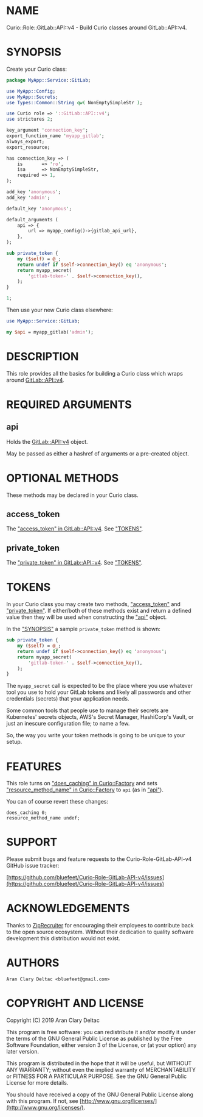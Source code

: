 # NAME

Curio::Role::GitLab::API::v4 - Build Curio classes around GitLab::API::v4.

# SYNOPSIS

Create your Curio class:

```perl
package MyApp::Service::GitLab;

use MyApp::Config;
use MyApp::Secrets;
use Types::Common::String qw( NonEmptySimpleStr );

use Curio role => '::GitLab::API::v4';
use strictures 2;

key_argument 'connection_key';
export_function_name 'myapp_gitlab';
always_export;
export_resource;

has connection_key => (
    is       => 'ro',
    isa      => NonEmptySimpleStr,
    required => 1,
);

add_key 'anonymous';
add_key 'admin';

default_key 'anonymous';

default_arguments (
    api => {
        url => myapp_config()->{gitlab_api_url},
    },
);

sub private_token {
    my ($self) = @_;
    return undef if $self->connection_key() eq 'anonymous';
    return myapp_secret(
        'gitlab-token-' . $self->connection_key(),
    );
}

1;
```

Then use your new Curio class elsewhere:

```perl
use MyApp::Service::GitLab;

my $api = myapp_gitlab('admin');
```

# DESCRIPTION

This role provides all the basics for building a Curio class which
wraps around [GitLab::API::v4](https://metacpan.org/pod/GitLab::API::v4).

# REQUIRED ARGUMENTS

## api

Holds the [GitLab::API::v4](https://metacpan.org/pod/GitLab::API::v4) object.

May be passed as either a hashref of arguments or a pre-created
object.

# OPTIONAL METHODS

These methods may be declared in your Curio class.

## access\_token

The ["access\_token" in GitLab::API::v4](https://metacpan.org/pod/GitLab::API::v4#access_token).  See ["TOKENS"](#tokens).

## private\_token

The ["private\_token" in GitLab::API::v4](https://metacpan.org/pod/GitLab::API::v4#private_token).  See ["TOKENS"](#tokens).

# TOKENS

In your Curio class you may create two methods, ["access\_token"](#access_token) and
["private\_token"](#private_token).  If either/both of these methods exist and return a
defined value then they will be used when constructing the ["api"](#api)
object.

In the ["SYNOPSIS"](#synopsis) a sample `private_token` method is shown:

```perl
sub private_token {
    my ($self) = @_;
    return undef if $self->connection_key() eq 'anonymous';
    return myapp_secret(
        'gitlab-token-' . $self->connection_key(),
    );
}
```

The `myapp_secret` call is expected to be the place where you use
whatever tool you use to hold your GitLab tokens and likely all
passwords and other credentials (secrets) that your application needs.

Some common tools that people use to manage their secrets are
Kubernetes' secrets objects, AWS's Secret Manager, HashiCorp's Vault,
or just an inescure configuration file; to name a few.

So, the way you write your token methods is going to be unique to your
setup.

# FEATURES

This role turns on ["does\_caching" in Curio::Factory](https://metacpan.org/pod/Curio::Factory#does_caching) and sets
["resource\_method\_name" in Curio::Factory](https://metacpan.org/pod/Curio::Factory#resource_method_name) to `api` (as in
["api"](#api)).

You can of course revert these changes:

```
does_caching 0;
resource_method_name undef;
```

# SUPPORT

Please submit bugs and feature requests to the
Curio-Role-GitLab-API-v4 GitHub issue tracker:

[https://github.com/bluefeet/Curio-Role-GitLab-API-v4/issues](https://github.com/bluefeet/Curio-Role-GitLab-API-v4/issues)

# ACKNOWLEDGEMENTS

Thanks to [ZipRecruiter](https://www.ziprecruiter.com/) for
encouraging their employees to contribute back to the open source
ecosystem.  Without their dedication to quality software development
this distribution would not exist.

# AUTHORS

```
Aran Clary Deltac <bluefeet@gmail.com>
```

# COPYRIGHT AND LICENSE

Copyright (C) 2019 Aran Clary Deltac

This program is free software: you can redistribute it and/or modify
it under the terms of the GNU General Public License as published by
the Free Software Foundation, either version 3 of the License, or
(at your option) any later version.

This program is distributed in the hope that it will be useful,
but WITHOUT ANY WARRANTY; without even the implied warranty of
MERCHANTABILITY or FITNESS FOR A PARTICULAR PURPOSE.  See the
GNU General Public License for more details.

You should have received a copy of the GNU General Public License
along with this program.  If not, see [http://www.gnu.org/licenses/](http://www.gnu.org/licenses/).
